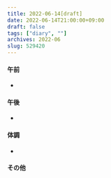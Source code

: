 ```yaml
---
title: 2022-06-14[draft]
date: 2022-06-14T21:00:00+09:00
draft: false
tags: ["diary", ""]
archives: 2022-06
slug: 529420
---
```

#### 午前
- 
#### 午後
- 
#### 体調
- 
#### その他